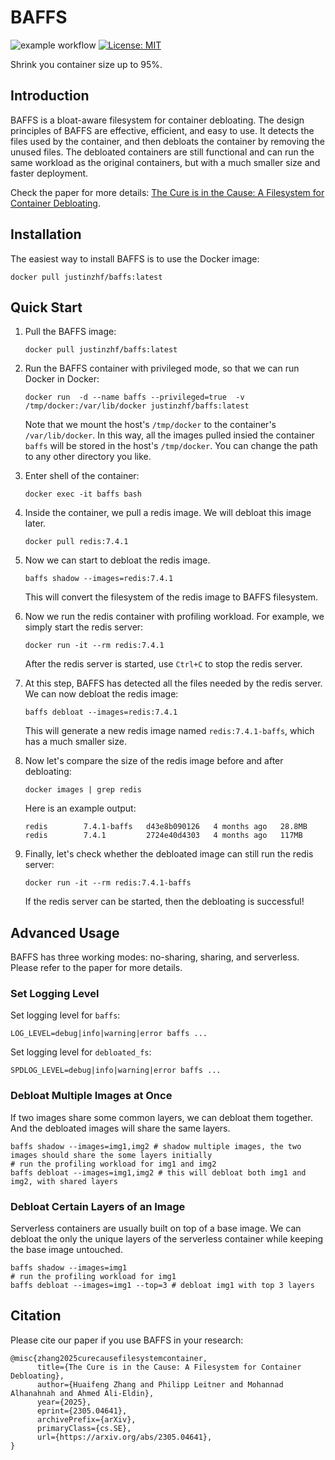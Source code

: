 # BAFFS

![example workflow](https://github.com/jzh18/BAFFS/actions/workflows/main.yml/badge.svg)
[![License: MIT](https://img.shields.io/badge/License-MIT-yellow.svg)](https://opensource.org/licenses/MIT)

Shrink you container size up to 95%.

## Introduction

BAFFS is a bloat-aware filesystem for container debloating.
The design principles of BAFFS are effective, efficient, and easy to use.
It detects the files used by the container, and then debloats the container by removing the unused files.
The debloated containers are still functional and can run the same workload as the original containers, but with a much smaller size and faster deployment.

Check the paper for more details: [The Cure is in the Cause: A Filesystem for Container Debloating](https://arxiv.org/abs/2305.04641).

## Installation

The easiest way to install BAFFS is to use the Docker image:
```
docker pull justinzhf/baffs:latest
```

## Quick Start

1. Pull the BAFFS image:
    ```
    docker pull justinzhf/baffs:latest
    ```
2. Run the BAFFS container with privileged mode, so that we can run Docker in Docker:
    ```
    docker run  -d --name baffs --privileged=true  -v /tmp/docker:/var/lib/docker justinzhf/baffs:latest
    ```
    Note that we mount the host's `/tmp/docker` to the container's `/var/lib/docker`. 
    In this way, all the images pulled insied the container `baffs` will be stored in the host's `/tmp/docker`.
    You can change the path to any other directory you like.
3. Enter shell of the container:
    ```
    docker exec -it baffs bash
    ``` 
4. Inside the container, we pull a redis image. We will debloat this image later.
    ```
    docker pull redis:7.4.1
    ```
5. Now we can start to debloat the redis image. 
    ```
    baffs shadow --images=redis:7.4.1
    ```
    This will convert the filesystem of the redis image to BAFFS filesystem.
6. Now we run the redis container with profiling workload. For example, we simply start the redis server:
    ```
    docker run -it --rm redis:7.4.1
    ```
    After the redis server is started, use `Ctrl+C` to stop the redis server.
7. At this step, BAFFS has detected all the files needed by the redis server. We can now debloat the redis image:
    ```
    baffs debloat --images=redis:7.4.1
    ```
    This will generate a new redis image named `redis:7.4.1-baffs`, which has a much smaller size.

8. Now let's compare the size of the redis image before and after debloating:
    ```
    docker images | grep redis
    ```
    Here is an example output:
    ```
    redis        7.4.1-baffs   d43e8b090126   4 months ago   28.8MB
    redis        7.4.1         2724e40d4303   4 months ago   117MB
    ```
9. Finally, let's check whether the debloated image can still run the redis server:
    ```
    docker run -it --rm redis:7.4.1-baffs
    ```
    If the redis server can be started, then the debloating is successful!

## Advanced Usage

BAFFS has three working modes: no-sharing, sharing, and serverless. 
Please refer to the paper for more details.

### Set Logging Level
Set logging level for `baffs`:
```
LOG_LEVEL=debug|info|warning|error baffs ...
```
Set logging level for `debloated_fs`:
```
SPDLOG_LEVEL=debug|info|warning|error baffs ...
```

### Debloat Multiple Images at Once
If two images share some common layers, we can debloat them together.
And the debloated images will share the same layers.


```
baffs shadow --images=img1,img2 # shadow multiple images, the two images should share the some layers initially
# run the profiling workload for img1 and img2
baffs debloat --images=img1,img2 # this will debloat both img1 and img2, with shared layers
```

### Debloat Certain Layers of an Image
Serverless containers are usually built on top of a base image.
We can debloat the only the unique layers of the serverless container while keeping the base image untouched.

```
baffs shadow --images=img1
# run the profiling workload for img1
baffs debloat --images=img1 --top=3 # debloat img1 with top 3 layers
```

## Citation
Please cite our paper if you use BAFFS in your research:
```
@misc{zhang2025curecausefilesystemcontainer,
      title={The Cure is in the Cause: A Filesystem for Container Debloating}, 
      author={Huaifeng Zhang and Philipp Leitner and Mohannad Alhanahnah and Ahmed Ali-Eldin},
      year={2025},
      eprint={2305.04641},
      archivePrefix={arXiv},
      primaryClass={cs.SE},
      url={https://arxiv.org/abs/2305.04641}, 
}
```

